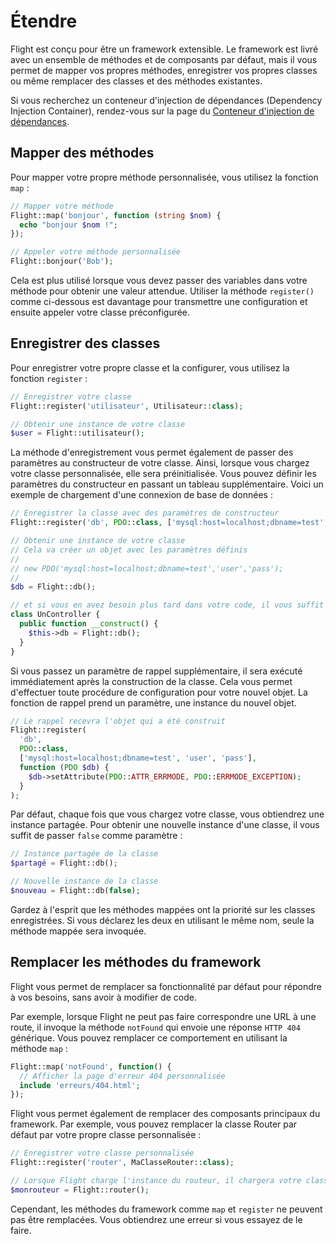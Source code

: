 # Étendre

Flight est conçu pour être un framework extensible. Le framework est livré avec un ensemble
de méthodes et de composants par défaut, mais il vous permet de mapper vos propres méthodes,
enregistrer vos propres classes ou même remplacer des classes et des méthodes existantes.

Si vous recherchez un conteneur d'injection de dépendances (Dependency Injection Container), rendez-vous sur la
page du [Conteneur d'injection de dépendances](dependency-injection-container).

## Mapper des méthodes

Pour mapper votre propre méthode personnalisée, vous utilisez la fonction `map` :

```php
// Mapper votre méthode
Flight::map('bonjour', function (string $nom) {
  echo "bonjour $nom !";
});

// Appeler votre méthode personnalisée
Flight::bonjour('Bob');
```

Cela est plus utilisé lorsque vous devez passer des variables dans votre méthode pour obtenir une valeur attendue. Utiliser la méthode `register()` comme ci-dessous est davantage pour transmettre une configuration
et ensuite appeler votre classe préconfigurée.

## Enregistrer des classes

Pour enregistrer votre propre classe et la configurer, vous utilisez la fonction `register` :

```php
// Enregistrer votre classe
Flight::register('utilisateur', Utilisateur::class);

// Obtenir une instance de votre classe
$user = Flight::utilisateur();
```

La méthode d'enregistrement vous permet également de passer des paramètres au constructeur de votre classe. Ainsi, lorsque vous chargez votre classe personnalisée, elle sera préinitialisée.
Vous pouvez définir les paramètres du constructeur en passant un tableau supplémentaire.
Voici un exemple de chargement d'une connexion de base de données :

```php
// Enregistrer la classe avec des paramètres de constructeur
Flight::register('db', PDO::class, ['mysql:host=localhost;dbname=test', 'user', 'pass']);

// Obtenir une instance de votre classe
// Cela va créer un objet avec les paramètres définis
//
// new PDO('mysql:host=localhost;dbname=test','user','pass');
//
$db = Flight::db();

// et si vous en avez besoin plus tard dans votre code, il vous suffit d'appeler à nouveau la même méthode
class UnController {
  public function __construct() {
	$this->db = Flight::db();
  }
}
```

Si vous passez un paramètre de rappel supplémentaire, il sera exécuté immédiatement
après la construction de la classe. Cela vous permet d'effectuer toute procédure de configuration pour votre
nouvel objet. La fonction de rappel prend un paramètre, une instance du nouvel objet.

```php
// Le rappel recevra l'objet qui a été construit
Flight::register(
  'db',
  PDO::class,
  ['mysql:host=localhost;dbname=test', 'user', 'pass'],
  function (PDO $db) {
    $db->setAttribute(PDO::ATTR_ERRMODE, PDO::ERRMODE_EXCEPTION);
  }
);
```

Par défaut, chaque fois que vous chargez votre classe, vous obtiendrez une instance partagée.
Pour obtenir une nouvelle instance d'une classe, il vous suffit de passer `false` comme paramètre :

```php
// Instance partagée de la classe
$partagé = Flight::db();

// Nouvelle instance de la classe
$nouveau = Flight::db(false);
```

Gardez à l'esprit que les méthodes mappées ont la priorité sur les classes enregistrées. Si vous
déclarez les deux en utilisant le même nom, seule la méthode mappée sera invoquée.

## Remplacer les méthodes du framework

Flight vous permet de remplacer sa fonctionnalité par défaut pour répondre à vos besoins,
sans avoir à modifier de code.

Par exemple, lorsque Flight ne peut pas faire correspondre une URL à une route, il invoque la méthode `notFound`
qui envoie une réponse `HTTP 404` générique. Vous pouvez remplacer ce comportement
en utilisant la méthode `map` :

```php
Flight::map('notFound', function() {
  // Afficher la page d'erreur 404 personnalisée
  include 'erreurs/404.html';
});
```

Flight vous permet également de remplacer des composants principaux du framework.
Par exemple, vous pouvez remplacer la classe Router par défaut par votre propre classe personnalisée :

```php
// Enregistrer votre classe personnalisée
Flight::register('router', MaClasseRouter::class);

// Lorsque Flight charge l'instance du routeur, il chargera votre classe
$monrouteur = Flight::router();
```

Cependant, les méthodes du framework comme `map` et `register` ne peuvent pas être remplacées. Vous obtiendrez
une erreur si vous essayez de le faire.